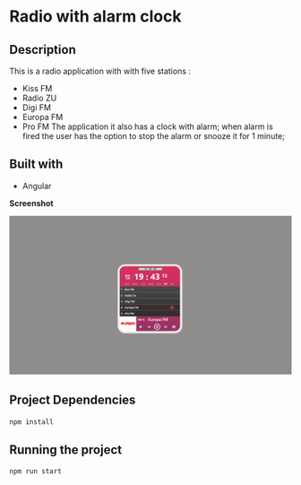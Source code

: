# Radio with alarm clock

## Description
This is a radio application with with five stations :
* Kiss FM
* Radio ZU
* Digi FM
* Europa FM
* Pro FM
The application it also has a clock with alarm; when alarm is fired the user has the option to stop the alarm or snooze it for 1 minute; 

## Built with
* Angular

__Screenshot__

![alt text](https://raw.githubusercontent.com/AndreiGolopenta/Radio-alarm-clock/master/src/assets/screenshot.png)

## Project Dependencies
`npm install`

## Running the project
```cli
npm run start
```



